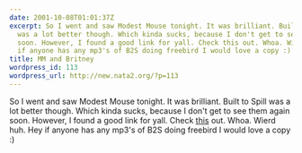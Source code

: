 ```yaml
---
date: 2001-10-08T01:01:37Z
excerpt: So I went and saw Modest Mouse tonight. It was brilliant. Built to Spill
  was a lot better though. Which kinda sucks, because I don't get to see them again
  soon. However, I found a good link for yall. Check this out. Whoa. Wierd huh. Hey
  if anyone has any mp3's of B2S doing freebird I would love a copy :)
title: MM and Britney
wordpress_id: 113
wordpress_url: http://new.nata2.org/?p=113
---
```


So I went and saw Modest Mouse tonight. It was brilliant. Built to Spill was a lot better though. Which kinda sucks, because I don't get to see them again soon. However, I found a good link for yall. Check <a href=" http://www.cnn.com;2001;showbiz@205.134.190.239/britney/index.html">this</a> out. Whoa. Wierd huh. Hey if anyone has any mp3's of B2S doing freebird I would love a copy :)

